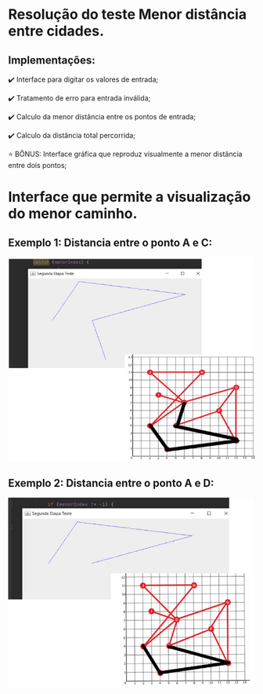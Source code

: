 # Resolução do teste Menor distância entre cidades.
## Implementações:

:heavy_check_mark: Interface para digitar os valores de entrada;

:heavy_check_mark: Tratamento de erro para entrada inválida;

:heavy_check_mark: Calculo da menor distância entre os pontos de entrada;

:heavy_check_mark: Calculo da distância total percorrida;

:star: BÔNUS: Interface gráfica que reproduz visualmente a menor distância entre dois pontos;

# Interface que permite a visualização do menor caminho.

## Exemplo 1: Distancia entre o ponto A e C:

![Desktop 1](https://github.com/joaooujdq/segunda_etapa_28042022/blob/main/imagem_exemplo1.jpg)


## Exemplo 2: Distancia entre o ponto A e D:

 ![Desktop 1](https://github.com/joaooujdq/segunda_etapa_28042022/blob/main/exemplo2.jpg)
